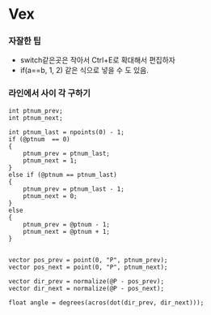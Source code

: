 # Vex

### 자잘한 팁

- switch같은곳은 작아서 Ctrl+E로 확대해서 편집하자
- if(a==b, 1, 2) 같은 식으로 넣을 수 도 있음.




### 라인에서 사이 각 구하기

``` vex
int ptnum_prev;
int ptnum_next;

int ptnum_last = npoints(0) - 1;
if (@ptnum  == 0)
{
    ptnum_prev = ptnum_last;
    ptnum_next = 1;
}
else if (@ptnum == ptnum_last)
{
    ptnum_prev = ptnum_last - 1;
    ptnum_next = 0;
}
else
{
    ptnum_prev = @ptnum - 1;
    ptnum_next = @ptnum + 1;
}


vector pos_prev = point(0, "P", ptnum_prev);
vector pos_next = point(0, "P", ptnum_next);

vector dir_prev = normalize(@P - pos_prev);
vector dir_next = normalize(@P - pos_next);

float angle = degrees(acros(dot(dir_prev, dir_next)));
```

